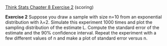 [Think Stats Chapter 8 Exercise 2](http://greenteapress.com/thinkstats2/html/thinkstats2009.html#toc77) (scoring)

**Exercise 2**  Suppose you draw a sample with size n=10 from an exponential distribution with λ=2. Simulate this experiment 1000 times and plot the sampling distribution of the estimate L. Compute the standard error of the estimate and the 90% confidence interval. Repeat the experiment with a few different values of n and make a plot of standard error versus n.

